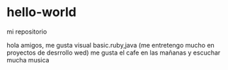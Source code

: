 # hello-world
mi repositorio

hola amigos, me gusta visual basic.ruby,java (me entretengo mucho en proyectos de desrrollo wed) me gusta el cafe en las mañanas y escuchar mucha musica
